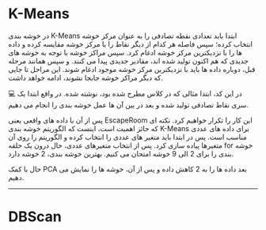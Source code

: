 # K-Means

در خوشه بندی K-Means ابتدا باید تعدادی نقطه تصادفی را به عنوان مرکز خوشه انتخاب کرده؛ سپس فاصله هر کدام از دیگر نقاط را با مرکز خوشه مقایسه کرده و
داده ها را با نزدیکترین مرکز خوشه ادغام کرد. سپس مراکز خوشه با توجه به خوشه های جدیدی که هم اکنون تولید شده اند، مقادیر جدیدی پیدا می کنند. و سپس
همانند مرحله قبل، دوباره داده ها باید با نزدیکترین مرکز خوشه موجود ادغام شوند. این مراحل تا جایی که دیگر مراکز خوشه جابجا نشوند، ادامه خواهد داشت.

💻 در این کد، ابتدا مثالی که در کلاس مطرح شده بود، نوشته شده. در واقع ابتدا یک سری نقاط تصادفی تولید شده و بعد در بین آن ها عمل خوشه بندی را انجام می دهیم.

پس از آن با داده های واقعی یعنی EscapeRoom این کار را تکرار خواهیم کرد. نکته ای که حائز اهمیت است، اینست که الگوریتم خوشه بندی K-Means برای داده های عددی مناسب
است. پس در ابتدا باید متغیر های عددی را انتخاب کرده و الگوریتم را روی آن متغیرها پیاده سازی کرد. 
پس از انتخاب متغیرهای عددی، حال درون یک حلقه for خوشه بندی را برای 2 الی 9 خوشه امتحان می کنیم. بهترین خوشه بندی، 2 خوشه دارد.

حال با کمک PCA بعد داده ها را به 2 کاهش داده و پس از آن، خوشه ها را نمایش می دهیم.

----

# DBScan
